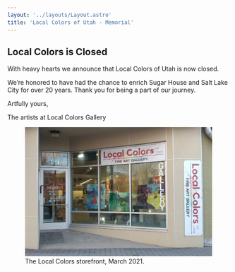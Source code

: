 ```yaml
---
layout: '../layouts/Layout.astro'
title: 'Local Colors of Utah - Memorial'
---
```


## Local Colors is Closed

With heavy hearts we announce that Local Colors of Utah is now closed.

We’re honored to have had the chance to enrich Sugar House and Salt Lake City for over 20 years. Thank you for being a part of our journey.

Artfully yours,

The artists at Local Colors Gallery

<figure>
	<img alt="The Local Colors storefront in March 2021." src="/src/assets/2021-03-lc-exterior.jpg">
    <figcaption>The Local Colors storefront, March 2021.</figcaption>
</figure>
